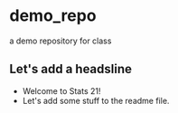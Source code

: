 
# demo_repo
a demo repository for class

## Let's add a headsline

- Welcome to Stats 21!
- Let's add some stuff to the readme file.


